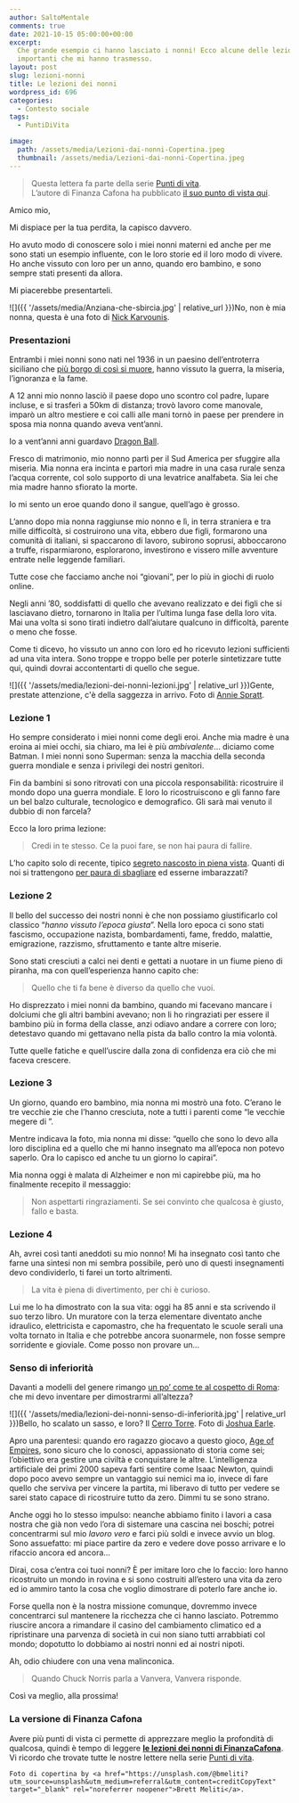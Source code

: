 ```yaml
---
author: SaltoMentale
comments: true
date: 2021-10-15 05:00:00+00:00
excerpt:
  Che grande esempio ci hanno lasciato i nonni! Ecco alcune delle lezioni più
  importanti che mi hanno trasmesso.
layout: post
slug: lezioni-nonni
title: Le lezioni dei nonni
wordpress_id: 696
categories:
  - Contesto sociale
tags:
  - PuntiDiVita

image:
  path: /assets/media/Lezioni-dai-nonni-Copertina.jpeg
  thumbnail: /assets/media/Lezioni-dai-nonni-Copertina.jpeg
---
```


> Questa lettera fa parte della serie [Punti di vita](/category/punti-di-vita/).  
L’autore di Finanza Cafona ha pubblicato [il suo punto di vista qui](https://finanzacafona.it/2021/10/lezioni-nonni-finanza-rubrica.html).


Amico mio,

Mi dispiace per la tua perdita, la capisco davvero.

Ho avuto modo di conoscere solo i miei nonni materni ed anche per me sono stati un esempio influente, con le loro storie ed il loro modo di vivere. Ho anche vissuto con loro per un anno, quando ero bambino, e sono sempre stati presenti da allora.

Mi piacerebbe presentarteli.

![]({{ '/assets/media/Anziana-che-sbircia.jpg' | relative_url }})No, non è mia nonna, questa è una foto di [Nick Karvounis](https://unsplash.com/@nickkarvounis?utm_source=unsplash&utm_medium=referral&utm_content=creditCopyText).

### Presentazioni

Entrambi i miei nonni sono nati nel 1936 in un paesino dell’entroterra siciliano che [più borgo di così si muore](/vivere-in-un-borgo/), hanno vissuto la guerra, la miseria, l’ignoranza e la fame.

A 12 anni mio nonno lasciò il paese dopo uno scontro col padre, lupare incluse, e si trasferì a 50km di distanza; trovò lavoro come manovale, imparò un altro mestiere e coi calli alle mani tornò in paese per prendere in sposa mia nonna quando aveva vent’anni.

Io a vent’anni anni guardavo [Dragon Ball](https://it.wikipedia.org/wiki/Dragon_Ball).

Fresco di matrimonio, mio nonno partì per il Sud America per sfuggire alla miseria. Mia nonna era incinta e partorì mia madre in una casa rurale senza l’acqua corrente, col solo supporto di una levatrice analfabeta. Sia lei che mia madre hanno sfiorato la morte.

Io mi sento un eroe quando dono il sangue, quell’ago è grosso.

L’anno dopo mia nonna raggiunse mio nonno e lì, in terra straniera e tra mille difficoltà, si costruirono una vita, ebbero due figli, formarono una comunità di italiani, si spaccarono di lavoro, subirono soprusi, abboccarono a truffe, risparmiarono, esplorarono, investirono e vissero mille avventure entrate nelle leggende familiari.

Tutte cose che facciamo anche noi “giovani”, per lo più in giochi di ruolo online.

Negli anni ’80, soddisfatti di quello che avevano realizzato e dei figli che si lasciavano dietro, tornarono in Italia per l’ultima lunga fase della loro vita. Mai una volta si sono tirati indietro dall’aiutare qualcuno in difficoltà, parente o meno che fosse.

Come ti dicevo, ho vissuto un anno con loro ed ho ricevuto lezioni sufficienti ad una vita intera. Sono troppe e troppo belle per poterle sintetizzare tutte qui, quindi dovrai accontentarti di quello che segue.

![]({{ '/assets/media/lezioni-dei-nonni-lezioni.jpg' | relative_url }})Gente, prestate attenzione, c'è della saggezza in arrivo. Foto di [Annie Spratt](https://unsplash.com/@anniespratt?utm_source=unsplash&utm_medium=referral&utm_content=creditCopyText).

### Lezione 1

Ho sempre considerato i miei nonni come degli eroi. Anche mia madre è una eroina ai miei occhi, sia chiaro, ma lei è più _ambivalente_… diciamo come Batman. I miei nonni sono Superman: senza la macchia della seconda guerra mondiale e senza i privilegi dei nostri genitori.

Fin da bambini si sono ritrovati con una piccola responsabilità: ricostruire il mondo dopo una guerra mondiale. E loro lo ricostruiscono e gli fanno fare un bel balzo culturale, tecnologico e demografico. Gli sarà mai venuto il dubbio di non farcela?

Ecco la loro prima lezione:

> Credi in te stesso. Ce la puoi fare, se non hai paura di fallire.


L’ho capito solo di recente, tipico [segreto nascosto in piena vista](/non-esistono-segreti/). Quanti di noi si trattengono [per paura di sbagliare](/la-natura-dellerrore-salto-mentale/) ed esserne imbarazzati?

### Lezione 2

Il bello del successo dei nostri nonni è che non possiamo giustificarlo col classico “_hanno vissuto l’epoca giusta_”. Nella loro epoca ci sono stati fascismo, occupazione nazista, bombardamenti, fame, freddo, malattie, emigrazione, razzismo, sfruttamento e tante altre miserie.

Sono stati cresciuti a calci nei denti e gettati a nuotare in un fiume pieno di piranha, ma con quell’esperienza hanno capito che:

> Quello che ti fa bene è diverso da quello che vuoi.


Ho disprezzato i miei nonni da bambino, quando mi facevano mancare i dolciumi che gli altri bambini avevano; non li ho ringraziati per essere il bambino più in forma della classe, anzi odiavo andare a correre con loro; detestavo quando mi gettavano nella pista da ballo contro la mia volontà.

Tutte quelle fatiche e quell’uscire dalla zona di confidenza era ciò che mi faceva crescere.

### Lezione 3

Un giorno, quando ero bambino, mia nonna mi mostrò una foto. C’erano le tre vecchie zie che l’hanno cresciuta, note a tutti i parenti come “le vecchie megere di <materia organica anfibia>”.

Mentre indicava la foto, mia nonna mi disse: “quello che sono lo devo alla loro disciplina ed a quello che mi hanno insegnato ma all’epoca non potevo saperlo. Ora lo capisco ed anche tu un giorno lo capirai”.

Mia nonna oggi è malata di Alzheimer e non mi capirebbe più, ma ho finalmente recepito il messaggio:

> Non aspettarti ringraziamenti. Se sei convinto che qualcosa è giusto, fallo e basta.


### Lezione 4

Ah, avrei così tanti aneddoti su mio nonno! Mi ha insegnato così tanto che farne una sintesi non mi sembra possibile, però uno di questi insegnamenti devo condividerlo, ti farei un torto altrimenti.

> La vita è piena di divertimento, per chi è curioso.


Lui me lo ha dimostrato con la sua vita: oggi ha 85 anni e sta scrivendo il suo terzo libro. Un muratore con la terza elementare diventato anche idraulico, elettricista e capomastro, che ha frequentato le scuole serali una volta tornato in Italia e che potrebbe ancora suonarmele, non fosse sempre sorridente e gioviale. Come posso non provare un…

### Senso di inferiorità

Davanti a modelli del genere rimango [un po’ come te al cospetto di Roma](https://finanzacafona.it/2021/09/puntidivita-vado-a-vivere-in-un-borgo.html): che mi devo inventare per dimostrarmi all’altezza?

![]({{ '/assets/media/lezioni-dei-nonni-senso-di-inferiorità.jpg' | relative_url }})Bello, ho scalato un sasso, e loro? Il [Cerro Torre](https://it.wikipedia.org/wiki/Cerro_Torre). Foto di [Joshua Earle](https://unsplash.com/@joshuaearle?utm_source=unsplash&utm_medium=referral&utm_content=creditCopyText).

Apro una parentesi: quando ero ragazzo giocavo a questo gioco, [Age of Empires](https://www.ageofempires.com/), sono sicuro che lo conosci, appassionato di storia come sei; l’obiettivo era gestire una civiltà e conquistare le altre. L’intelligenza artificiale dei primi 2000 sapeva farti sentire come Isaac Newton, quindi dopo poco avevo sempre un vantaggio sui nemici ma io, invece di fare quello che serviva per vincere la partita, mi liberavo di tutto per vedere se sarei stato capace di ricostruire tutto da zero. Dimmi tu se sono strano.

Anche oggi ho lo stesso impulso: neanche abbiamo finito i lavori a casa nostra che già non vedo l’ora di sistemare una cascina nei boschi; potrei concentrarmi sul mio _lavoro vero_ e farci più soldi e invece avvio un blog. Sono assuefatto: mi piace partire da zero e vedere dove posso arrivare e lo rifaccio ancora ed ancora…

Dirai, cosa c’entra coi tuoi nonni? È per imitare loro che lo faccio: loro hanno ricostruito un mondo in rovina e si sono costruiti all’estero una vita da zero ed io ammiro tanto la cosa che voglio dimostrare di poterlo fare anche io.

Forse quella non è la nostra missione comunque, dovremmo invece concentrarci sul mantenere la ricchezza che ci hanno lasciato. Potremmo riuscire ancora a rimandare il casino del cambiamento climatico ed a ripristinare una parvenza di società in cui non siano tutti arrabbiati col mondo; dopotutto lo dobbiamo ai nostri nonni ed ai nostri nipoti.

Ah, odio chiudere con una vena malinconica.

> Quando Chuck Norris parla a Vanvera, Vanvera risponde.


Così va meglio, alla prossima!

### La versione di Finanza Cafona

Avere più punti di vista ci permette di apprezzare meglio la profondità di qualcosa, quindi è tempo di leggere [**le lezioni dei nonni di FinanzaCafona**](https://finanzacafona.it/2021/10/lezioni-nonni-finanza-rubrica.html).  
Vi ricordo che trovate tutte le nostre lettere nella serie [Punti di vita](/category/punti-di-vita/).

    Foto di copertina by <a href="https://unsplash.com/@bmeliti?utm_source=unsplash&utm_medium=referral&utm_content=creditCopyText" target="_blank" rel="noreferrer noopener">Brett Meliti</a>.
